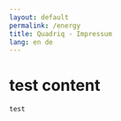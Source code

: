 ```yaml
---
layout: default
permalink: /energy
title: Quadriq - Impressum
lang: en de
---
```


<div class="section">
<div class="container">

# test content

```
test
```

</div>
</div>
